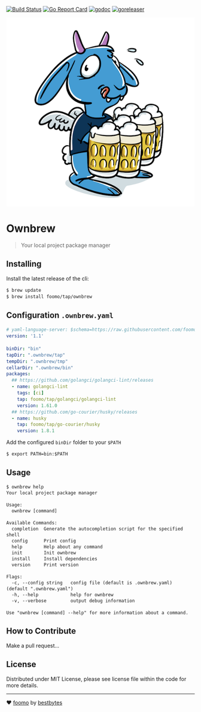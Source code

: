 [![Build Status](https://github.com/foomo/ownbrew/actions/workflows/test.yml/badge.svg?branch=main&event=push)](https://github.com/foomo/ownbrew/actions/workflows/test.yml)
[![Go Report Card](https://goreportcard.com/badge/github.com/foomo/ownbrew)](https://goreportcard.com/report/github.com/foomo/ownbrew)
[![godoc](https://godoc.org/github.com/foomo/ownbrew?status.svg)](https://godoc.org/github.com/foomo/ownbrew)
[![goreleaser](https://github.com/foomo/ownbrew/actions/workflows/release.yml/badge.svg)](https://github.com/foomo/ownbrew/actions)

<p align="center">
  <img alt="ownbrew" src=".github/assets/ownbrew.png"/>
</p>

# Ownbrew

> Your local project package manager

## Installing

Install the latest release of the cli:

````bash
$ brew update
$ brew install foomo/tap/ownbrew
````

## Configuration `.ownbrew.yaml`

```yaml
# yaml-language-server: $schema=https://raw.githubusercontent.com/foomo/ownbrew/v0.2.0/ownbrew.schema.json
version: '1.1'

binDir: "bin"
tapDir: ".ownbrew/tap"
tempDir: ".ownbrew/tmp"
cellarDir: ".ownbrew/bin"
packages:
  ## https://github.com/golangci/golangci-lint/releases
  - name: golangci-lint
    tags: [ci]
    tap: foomo/tap/golangci/golangci-lint
    version: 1.61.0
  ## https://github.com/go-courier/husky/releases
  - name: husky
    tap: foomo/tap/go-courier/husky
    version: 1.8.1
```

Add the configured `binDir` folder to your `$PATH`

```shell
$ export PATH=bin:$PATH
```

## Usage

```shell
$ ownbrew help
Your local project package manager

Usage:
  ownbrew [command]

Available Commands:
  completion  Generate the autocompletion script for the specified shell
  config      Print config
  help        Help about any command
  init        Init ownbrew
  install     Install dependencies
  version     Print version

Flags:
  -c, --config string   config file (default is .ownbrew.yaml) (default ".ownbrew.yaml")
  -h, --help            help for ownbrew
  -v, --verbose         output debug information

Use "ownbrew [command] --help" for more information about a command.
```

## How to Contribute

Make a pull request...

## License

Distributed under MIT License, please see license file within the code for more details.

---
♥ [foomo](https://www.foomo.org) by [bestbytes](https://www.bestbytes.com)
